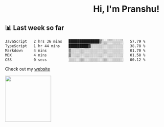 <div align="right" >
   
   <H1>Hi, I'm Pranshu!</H1>

</div>

## 📊 Last week so far
<!--START_SECTION:waka-->

```txt
JavaScript   2 hrs 36 mins   ██████████████▒░░░░░░░░░░   57.79 %
TypeScript   1 hr 44 mins    █████████▓░░░░░░░░░░░░░░░   38.78 %
Markdown     4 mins          ▒░░░░░░░░░░░░░░░░░░░░░░░░   01.70 %
MDX          4 mins          ▒░░░░░░░░░░░░░░░░░░░░░░░░   01.58 %
CSS          0 secs          ░░░░░░░░░░░░░░░░░░░░░░░░░   00.12 %
```

<!--END_SECTION:waka-->

Check out my [website](https://pranshu05.vercel.app)

<img align="left" width="150" src="https://user-images.githubusercontent.com/70943732/209951571-93b7afe5-f523-4683-b725-5d94b287e94e.png">

